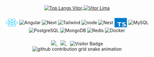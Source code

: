 <!-- GITHUB STATS -->
<div align="center">
  <a href="https://github.com/anuraghazra/github-readme-stats">
    <img align="center" height="180" src="https://github-readme-stats.vercel.app/api/top-langs/?username=VitorSLima&layout=compact&theme=vision-friendly-dark" alt="Top Langs Vitor" />
  </a>
  <a href="https://github-readme-streak-stats.herokuapp.com">
    <img align="center" width="450" src="https://github-readme-streak-stats.herokuapp.com?user=VitorSLima&theme=highcontrast" alt="Vitor Lima" />
  </a>
</div>


###

<!-- STACKS ICONS -->
<div align="center" style="display: inline_block">
  
  <!-- Icon React -->
  <img align="center" alt="React" height="30" width="40" src="https://raw.githubusercontent.com/devicons/devicon/master/icons/react/react-original.svg">
  <!-- Icon Angular -->
  <img align="center" alt="Angular" height="30" width="40" src="https://cdn.jsdelivr.net/gh/devicons/devicon/icons/angularjs/angularjs-original.svg">
  <!-- Icon Next -->
  <img align="center" alt="Next" height="30" width="40" src="https://cdn.jsdelivr.net/gh/devicons/devicon@latest/icons/nextjs/nextjs-original.svg" />
  <!-- Icon Tailwind -->
  <img align="center" alt="Tailwind" height="30" width="40" src="https://cdn.jsdelivr.net/gh/devicons/devicon@latest/icons/tailwindcss/tailwindcss-original.svg" />

  <!-- Icon Node.js -->
  <img align="center" alt="node" height="30" width="40" src="https://cdn.jsdelivr.net/gh/devicons/devicon@latest/icons/nodejs/nodejs-original.svg" />
  <!-- Icon Nest -->
  <img align="center" alt="Nest" height="30" width="40" src="https://cdn.jsdelivr.net/gh/devicons/devicon@latest/icons/nestjs/nestjs-original.svg" />          
  <!-- Icon TS -->
  <img align="center" alt="TS" height="30" width="40" src="https://raw.githubusercontent.com/devicons/devicon/master/icons/typescript/typescript-original.svg" />

  <!-- Icon MySQL -->
  <img align="center" alt="MySQL" height="30" width="40" src="https://cdn.jsdelivr.net/gh/devicons/devicon@latest/icons/mysql/mysql-original.svg" />
  <!-- Icon PostgreSQL -->
  <img align="center" alt="PostgreSQL" height="30" width="40" src="https://cdn.jsdelivr.net/gh/devicons/devicon@latest/icons/postgresql/postgresql-original.svg" />
  <!-- Icon MongoDB -->
  <img align="center" alt="MongoDB" height="30" width="40" src="https://cdn.jsdelivr.net/gh/devicons/devicon@latest/icons/mongodb/mongodb-original.svg" />
  <!-- Icon Redis -->
  <img align="center" alt="Redis" height="30" width="40" src="https://cdn.jsdelivr.net/gh/devicons/devicon@latest/icons/redis/redis-original.svg" />

  <!-- Icon Docker -->
  <img align="center" alt="Docker" height="30" width="40" src="https://cdn.jsdelivr.net/gh/devicons/devicon/icons/docker/docker-original.svg" />

  <!-- Profile Picture -->
  <!-- <img align="right" alt="Vitor-pic" height="150" src="https://lh3.googleusercontent.com/a/ACg8ocLATfW9lZKkN-ylN0w7oZp_xaf_zBPA3W7PMjGPv8hHIhP-P1o=s576-c-no"> -->

  
###


  <!-- CONTACT BADGES -->
  <div style="display: inline_block">
    <!-- Icon Linkedin link -->
    <a href="https://www.linkedin.com/in/vitors-lima/" target="_blank" style="margin-right: 10px;">
      <img src="https://img.shields.io/badge/-LinkedIn-%230077B5?style=for-the-badge&logo=linkedin&logoColor=white">
    </a>
    <!-- Icon Gmail link -->
    <a href="mailto:dev.vitorlima@gmail.com" style="margin-right: 10px;">
      <img src="https://img.shields.io/badge/Gmail-D14836?style=for-the-badge&logo=gmail&logoColor=white">
    </a>
    <!-- Visitor Badge -->
    <img src="https://api.visitorbadge.io/api/VisitorHit?user=VitorSLima&repo=github-visitors-badge&countColor=%237B1E7A" alt="Visitor Badge">
  </div>
  
</div>

<!-- SNAKE GAME -->
<div align="center">
  <picture>
    <source
      media="(prefers-color-scheme: dark)"
      srcset="https://raw.githubusercontent.com/vitorslima/snk/output/github-contribution-grid-snake-dark.svg"
    />
    <source
      media="(prefers-color-scheme: light)"
      srcset="https://raw.githubusercontent.com/vitorslima/snk/output/github-contribution-grid-snake.svg"
    />
    <img
      alt="github contribution grid snake animation"
      src="https://raw.githubusercontent.com/vitorslima/snk/output/github-contribution-grid-snake.svg"
    />
  </picture>
</div>

